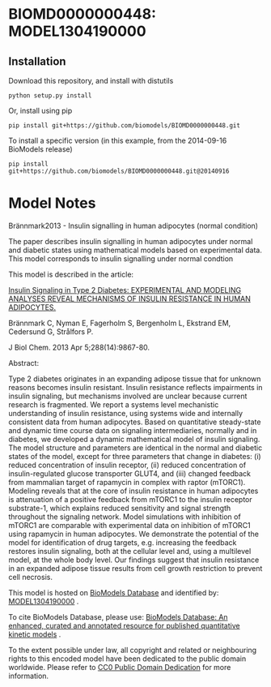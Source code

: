 # BIOMD0000000448: MODEL1304190000

## Installation

Download this repository, and install with distutils

`python setup.py install`

Or, install using pip

`pip install git+https://github.com/biomodels/BIOMD0000000448.git`

To install a specific version (in this example, from the 2014-09-16 BioModels release)

`pip install git+https://github.com/biomodels/BIOMD0000000448.git@20140916`


# Model Notes


Brännmark2013 - Insulin signalling in human adipocytes (normal condition)

The paper describes insulin signalling in human adipocytes under normal and
diabetic states using mathematical models based on experimental data. This
model corresponds to insulin signalling under normal condtion

This model is described in the article:

[Insulin Signaling in Type 2 Diabetes: EXPERIMENTAL AND MODELING ANALYSES
REVEAL MECHANISMS OF INSULIN RESISTANCE IN HUMAN
ADIPOCYTES.](http://identifiers.org/pubmed/23400783)

Brännmark C, Nyman E, Fagerholm S, Bergenholm L, Ekstrand EM, Cedersund G,
Strålfors P.

J Biol Chem. 2013 Apr 5;288(14):9867-80.

Abstract:

Type 2 diabetes originates in an expanding adipose tissue that for unknown
reasons becomes insulin resistant. Insulin resistance reflects impairments in
insulin signaling, but mechanisms involved are unclear because current
research is fragmented. We report a systems level mechanistic understanding of
insulin resistance, using systems wide and internally consistent data from
human adipocytes. Based on quantitative steady-state and dynamic time course
data on signaling intermediaries, normally and in diabetes, we developed a
dynamic mathematical model of insulin signaling. The model structure and
parameters are identical in the normal and diabetic states of the model,
except for three parameters that change in diabetes: (i) reduced concentration
of insulin receptor, (ii) reduced concentration of insulin-regulated glucose
transporter GLUT4, and (iii) changed feedback from mammalian target of
rapamycin in complex with raptor (mTORC1). Modeling reveals that at the core
of insulin resistance in human adipocytes is attenuation of a positive
feedback from mTORC1 to the insulin receptor substrate-1, which explains
reduced sensitivity and signal strength throughout the signaling network.
Model simulations with inhibition of mTORC1 are comparable with experimental
data on inhibition of mTORC1 using rapamycin in human adipocytes. We
demonstrate the potential of the model for identification of drug targets,
e.g. increasing the feedback restores insulin signaling, both at the cellular
level and, using a multilevel model, at the whole body level. Our findings
suggest that insulin resistance in an expanded adipose tissue results from
cell growth restriction to prevent cell necrosis.

This model is hosted on [BioModels Database](http://www.ebi.ac.uk/biomodels/)
and identified by:
[MODEL1304190000](http://identifiers.org/biomodels.db/MODEL1304190000) .

To cite BioModels Database, please use: [BioModels Database: An enhanced,
curated and annotated resource for published quantitative kinetic
models](http://identifiers.org/pubmed/20587024) .

To the extent possible under law, all copyright and related or neighbouring
rights to this encoded model have been dedicated to the public domain
worldwide. Please refer to [CC0 Public Domain
Dedication](http://creativecommons.org/publicdomain/zero/1.0/) for more
information.


